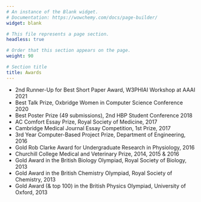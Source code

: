 ```yaml
---
# An instance of the Blank widget.
# Documentation: https://wowchemy.com/docs/page-builder/
widget: blank

# This file represents a page section.
headless: true

# Order that this section appears on the page.
weight: 90

# Section title
title: Awards
---
```


- 2nd Runner-Up for Best Short Paper Award, W3PHIAI Workshop at AAAI 2021
- Best Talk Prize, Oxbridge Women in Computer Science Conference 2020
- Best Poster Prize (49 submissions), 2nd HBP Student Conference 2018
- AC Comfort Essay Prize, Royal Society of Medicine, 2017
- Cambridge Medical Journal Essay Competition, 1st Prize, 2017
- 3rd Year Computer-Based Project Prize, Department of Engineering, 2016
- Gold Rob Clarke Award for Undergraduate Research in Physiology, 2016
- Churchill College Medical and Veterinary Prize, 2014, 2015 & 2016
- Gold Award in the British Biology Olympiad, Royal Society of Biology, 2013
- Gold Award in the British Chemistry Olympiad, Royal Society of Chemistry, 2013
- Gold Award (& top 100) in the British Physics Olympiad, University of Oxford, 2013